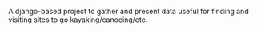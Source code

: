 A django-based project to gather and present data useful for finding and visiting sites to go kayaking/canoeing/etc.
